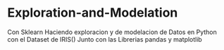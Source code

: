 # Exploration-and-Modelation
Con Sklearn
Haciendo exploracion y de modelacion de Datos en Python con el Dataset de IRIS()
Junto con las Librerias pandas y matplotlib
